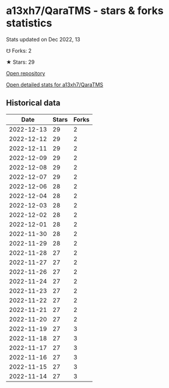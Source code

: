 # a13xh7/QaraTMS - stars & forks statistics

Stats updated on Dec 2022, 13

☋ Forks: 2

★ Stars: 29

[Open repository](https://github.com/a13xh7/QaraTMS)

[Open detailed stats for a13xh7/QaraTMS](https://reviewgithub.com/rep/a13xh7/QaraTMS)

## Historical data
| Date | Stars | Forks |
|------|-------|-------|
| 2022-12-13 | 29 | 2 | 
| 2022-12-12 | 29 | 2 | 
| 2022-12-11 | 29 | 2 | 
| 2022-12-09 | 29 | 2 | 
| 2022-12-08 | 29 | 2 | 
| 2022-12-07 | 29 | 2 | 
| 2022-12-06 | 28 | 2 | 
| 2022-12-04 | 28 | 2 | 
| 2022-12-03 | 28 | 2 | 
| 2022-12-02 | 28 | 2 | 
| 2022-12-01 | 28 | 2 | 
| 2022-11-30 | 28 | 2 | 
| 2022-11-29 | 28 | 2 | 
| 2022-11-28 | 27 | 2 | 
| 2022-11-27 | 27 | 2 | 
| 2022-11-26 | 27 | 2 | 
| 2022-11-24 | 27 | 2 | 
| 2022-11-23 | 27 | 2 | 
| 2022-11-22 | 27 | 2 | 
| 2022-11-21 | 27 | 2 | 
| 2022-11-20 | 27 | 2 | 
| 2022-11-19 | 27 | 3 | 
| 2022-11-18 | 27 | 3 | 
| 2022-11-17 | 27 | 3 | 
| 2022-11-16 | 27 | 3 | 
| 2022-11-15 | 27 | 3 | 
| 2022-11-14 | 27 | 3 | 

